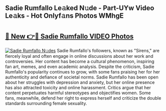 ## Sadie Rumfallo Le𝚊ked N𝚞de - Part-UYw Video Le𝚊ks - Hot Onlyf𝚊ns Photos WMhgE

# <h2><a href="http://ab51627.deff.icu/?id=Sadie+Rumfallo">🔗 New 👉🔴 Sadie Rumfallo VIDEO Photos</a></h2>

[![Sadie Rumfallo N𝚞des](https://i.imgur.com/rIISA9y.gif)](http://ab51627.deff.icu/?id=Sadie+Rumfallo)
Sadie Rumfallo's followers, known as "Sirens," are fiercely loyal and often engage in online discussions about her work and controversies. Her content has become a cultural phenomenon, inspiring fan art, memes, and even academic analysis. Despite the criticism, Sadie Rumfallo's popularity continues to grow, with some fans praising her for her authenticity and defiance of societal norms. Sadie Rumfallo has been open about her struggles with depression and anxiety, but her online presence has also attracted toxicity and online harassment. Critics argue that her content perpetuates harmful stereotypes and objectifies women. Some fans, meanwhile, defend her right to express herself and criticize the double standards surrounding female sexuality.
